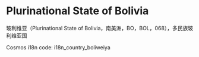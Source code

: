 # Plurinational State of Bolivia

玻利维亚（Plurinational State of Bolivia，南美洲，BO，BOL，068），多民族玻利维亚国

Cosmos i18n code: i18n_country_boliweiya